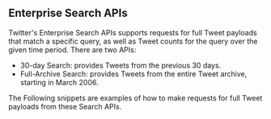 ## Enterprise Search APIs</h1>

Twitter's Enterprise Search APIs supports requests for full Tweet payloads that match a specific query, as well as Tweet counts for the query over the given time period. There are two APIs:
+ 30-day Search: provides Tweets from the previous 30 days.
+ Full-Archive Search: provides Tweets from the entire Tweet archive, starting in March 2006.

The Following snippets are examples of how to make requests for full Tweet payloads from these Search APIs.
